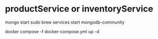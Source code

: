 # productService or inventoryService
mongo start
sudo brew services start mongodb-community

docker compose -f docker-compose.yml up -d